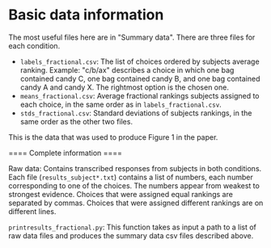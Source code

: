 Basic data information
======================

The most useful files here are in "Summary data". There are three files for each condition.
* `labels_fractional.csv`: The list of choices ordered by subjects average ranking. Example: "c/b/ax" describes a choice in which one bag contained candy C, one bag contained candy B, and one bag contained candy A and candy X. The rightmost option is the chosen one.
* `means_fractional.csv`: Average fractional rankings subjects assigned to each choice, in the same order as in `labels_fractional.csv`.
* `stds_fractional.csv`: Standard deviations of subjects rankings, in the same order as the other two files.

This is the data that was used to produce Figure 1 in the paper.

==== Complete information ====

Raw data: Contains transcribed responses from subjects in both conditions. Each file (`results_subject*.txt`) contains a list of numbers, each number corresponding to one of the choices. The numbers appear from weakest to strongest evidence. Choices that were assigned equal rankings are separated by commas. Choices that were assigned different rankings are on different lines.

`printresults_fractional.py`: This function takes as input a path to a list of raw data files and produces the summary data csv files described above.